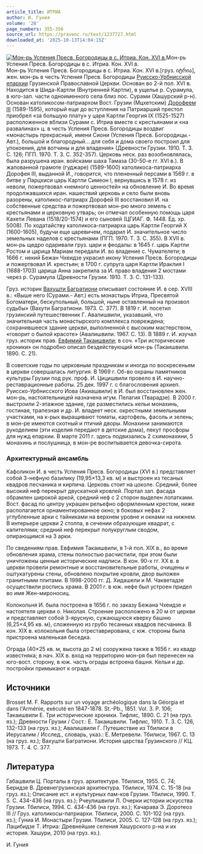 ```yaml
---
article_title: ИТРИА
author: И. Гуния
volume: '28'
page_numbers: 355-356
source_url: https://pravenc.ru/text/1237727.html
downloaded_at: '2025-10-13T14:04:15Z'
---
```


[![Мон-рь Успения Пресв. Богородицы в с. Итриа. Кон. XVI в.](https://pravenc.ru/data/2012/05/16/1233443848/i200.jpg "Кликните для увеличения картинки")](https://pravenc.ru/data/2012/05/16/1233443848/i400.jpg)Мон-рь Успения Пресв. Богородицы в с. Итриа. Кон. XVI в.  
Мон-рь Успения Пресв. Богородицы в с. Итриа. Кон. XVI в.[груз. იტრია], жен. мон-рь в честь Успения Пресв. Богородицы [Руисско-Урбнисской епархии](<https://pravenc.ru/text/Руисско-Урбнисской епархии.html>) Грузинской Православной Церкви. Основан во 2-й пол. XVI в. Находится в Шида-Картли (Внутренней Картли), в ущелье р. Сурамула, в юго-зап. части одноименного села близ пос. Сурами (Хашурский р-н). Основан католикосом-патриархом Вост. Грузии (Мцхетским) [Дорофеем III](<https://pravenc.ru/text/Дорофеем III.html>) (1589-1595), который еще до вступления на Патриарший престол приобрел «за большую плату» у царя Картли Георгия IX (1525-1527) расположенное вблизи Сурами с. Итриа вместе с крестьянами и «на развалинах» ц. в честь Успения Пресв. Богородицы воздвиг «монастырь прекрасный, имени Сиони (Успения Пресв. Богородицы.- Авт.), большой и благородный... для себя и дома своего построил для упокоения, для вотчины и для владения» (Древности Грузии. 1910. Т. 3. С. 126; ПГП. 1970. Т. 3. С. 352-357). Церковь неск. раз возобновлялась, была разрушена иран. войсками шаха Тамаза (30-50-е гг. XVI в.). В жалованной грамоте (гуджаре) (1589-1600) католикоса-патриарха Дорофея III, выданной И., говорится, что плененный персами в 1569 г. в битве у Парцхиси царь Картли Симеон I, вернувшись в 1578 г. из неволи, пожертвовал «немного ценностей» на обновление И. Во время продолжавшихся иран. нашествий церковь и село были вновь разорены, католикос-патриарх Дорофей III восстановил И. на собственные средства и пожертвовал мон-рю много земель с крестьянами и церковную утварь; он отмечал особенную помощь царя Кахети Левана (1518/20-1574) и его сыновей (ЦГИАГ. Ф. 1448. Ед. хр. 5008). По ходатайству католикоса-патриарха царь Картли Георгий X (1600-1605), будучи еще царевичем, подарил И. значительное число земельных наделов с крестьянами (ПГП. 1970. Т. 3. С. 355). В XVII в. мон-рь щедро одаривали груз. цари и феодалы: в 1645 г. царь Картли Ростом и царица Мариам передали И. во владение с. Чумателети; в 1666 г. некий Бежан Чхеидзе украсил икону Успения Пресв. Богородицы и пожертвовал И. крестьян; в 1700 г. супруга царя Картли Ираклия I (1688-1703) царица Анна закрепила за И. право владения 2 мостами через р. Сурамула (Древности Грузии. 1910. Т. 3. С. 131-133).

Груз. историк [Вахушти Багратиони](<https://pravenc.ru/text/Вахушти Багратиони.html>) описывает состояние И. в сер. XVIII в.: «Выше него (Сурами.- Авт.) есть монастырь Итриа, Пресвятой Богоматери, бескупольный, большой, ныне оставленный на произвол судьбы» (Вахути Багратиони. 1973. С. 377). В 1819 г. И. посетил грузинский путешественник Г. Авалишвили, указавший, что значительная часть монастырского комплекса повреждена; сохранившееся здание церкви, выполненной с высоким мастерством, «говорит о былой красоте» (Авалишвили. 1967. С. 13). В 1889 г. И. изучал груз. историк прав. [Евфимий Такаишвили](<https://pravenc.ru/text/Евфимий Такаишвили.html>); в соч. «Три исторические хроники» он подробно описал бездействующий мон-рь (Такаишвили. 1890. С. 21).

В советские годы по церковным праздникам и иногда по воскресеньям в церкви совершалась литургия. В 1969 г. Об-во охраны памятников культуры Грузии под рук. проф. И. Цицишвили провело в И. научно-реставрационные работы. 25 дек. 1997 г. с благословения архиеп. Руисско-Урбнисского Иова (Акиашвили) в И. был восстановлен жен. мон-рь, настоятельницей назначена игум. Пелагия (Тварадзе). В 2000 г. выстроили 2-этажное здание, где разместились кельи монахинь, гостиная, трапезная и др. И. владеет неск. окрестными земельными участками, на к-рых выращивают томаты, картофель, фасоль и зелень; в мон-ре имеются скотный и птичий дворы. Монахини занимаются рукоделием (эти изделия передают в детские дома), пекут просфоры для нужд епархии. В марте 2011 г. здесь подвизались 2 схимонахини, 5 монахинь и послушница, в мон-ре воспитывается девочка-сирота.

### Архитектурный ансамбль

Кафоликон И. в честь Успения Пресв. Богородицы (XVI в.) представляет собой 3-нефную базилику (19,95×13,3 кв. м) и выстроен из тесаных квадров песчаника и кирпича. Церковь стоит на цоколе. Средний, более высокий неф перекрыт двускатной кровлей. Портал зап. фасада обрамлен широкой аркой, средний неф с 2 сторон выделен лопатками. Вост. фасад по центру украшен рельефно оформленным крестом, ниже располагается орнаментированное окно; в боковых нефах 2 углубленные арки с тайниками на верхнем уровне и окнами на нижнем. В интерьере церкви 2 столпа, в сечении образующие квадрат, с капителями; средний неф перекрыт полукруглым сводом, опирающимся на 3 арки.

По сведениям прав. Евфимия Такаишвили, в 1-й пол. XIX в., во время обновления храма, стены полностью расчистили, при этом были уничтожены ценные исторические надписи. В кон. 90-х гг. XX в. в церкви провели ремонтные и восстановительные работы, очищены и оштукатурены стены, обновлено покрытие кровли, двор выложен гранитными плитами. В 1998-2000 гг. Д. Хидашели и М. Чакветадзе осуществили роспись храма. В 2001 г. в юж. нефе был устроен придел во имя Жен-мироносиц.

Колокольня И. была построена в 1656 г. по заказу Бежана Чхеидзе и настоятеля церкви о. Николая. Строение расположено в 20 м от церкви и представляет собой 3-ярусную, сужающуюся кверху башню (6,25×4,95 кв. м), сложенную из грубо тесанных квадров песчаника. В кон. XIX в. колокольня была отреставрирована, с юж. стороны была пристроена маленькая беседка.

Ограда (40×25 кв. м, высота до 2 м) сооружена также в 1656 г. из квадр известняка; в нач. XIX в. вход на территорию мон-ря был перенесен на юго-вост. сторону, в юж. часть ограды встроена башня. Кельи и др. постройки примыкают к ограде.

## Источники

Brosset M. F. Rapports sur un voyage archéologique dans la Géorgia et dans l'Arménie, exécuté en 1847-1878. St.-Pb., 1851. Vol. 3. Р. 106; Такаишвили Е. Три исторические хроники. Тифлис, 1890. С. 21 (на груз. яз.); Древности Грузии / Сост.: Е. Такаишвили. Тифлис, 1910. Т. 3. С. 126, 132-133 (на груз. яз.); Авалишвили Г. Путешествие из Тбилиси в Иерусалим / Исслед., словарь, указ.: Е. Метревели. Тбилиси, 1967. С. 13 (на груз. яз.); Вахушти Багратиони. История царства Грузинского // КЦ. 1973. Т. 4. С. 377.

## Литература

Габашвили Ц. Порталы в груз. архитектуре. Тбилиси, 1955. С. 74; Беридзе В. Древнегрузинская архитектура. Тбилиси, 1974. С. 15-18 (на груз. яз.); Описание ист. и культурных пам-ков Грузии. Тбилиси, 1990. Т. 5. С. 434-436 (на груз. яз.); Рчеулишвили Л. Очерки истории искусства Грузии. Тбилиси, 1994. С. 434-436 (на груз. яз.); Качарава Э. Доротеоз III // Груз. католикосы-патриархи. Тбилиси, 2000. С. 101-102 (на груз. яз.); Гуниа И. Монастыри Грузии. Тбилиси, 2005. С. 127-128 (на груз. яз.); Лацибидзе Т. Итриа: Древнейшие селения Хашурского р-на и их история. Хашури, 2010 (на груз. яз.).

И. Гуния
